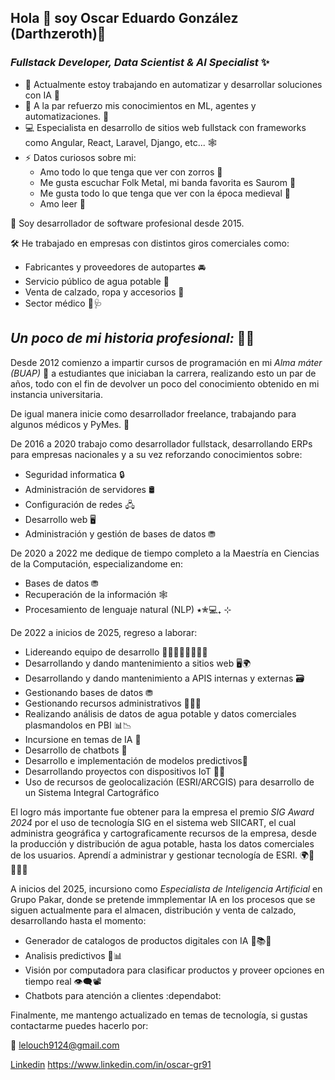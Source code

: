 ## Hola 🦊 soy Oscar Eduardo González (Darthzeroth)👋
### *Fullstack Developer, Data Scientist & AI Specialist* ✨

<!--
**Darthzeroth/Darthzeroth** is a ✨ _special_ ✨ repository because its `README.md` (this file) appears on your GitHub profile.
-->
- 🔭 Actualmente estoy trabajando en automatizar y desarrollar soluciones con IA 🤖
- 🌱 A la par refuerzo mis conocimientos en ML, agentes y automatizaciones. 📨
- 💻 Especialista en desarrollo de sitios web fullstack con frameworks como Angular, React, Laravel, Django, etc... 🕸️
- ⚡ Datos curiosos sobre mi:
  - Amo todo lo que tenga que ver con zorros 🦊
  - Me  gusta escuchar Folk Metal, mi banda favorita es Saurom 🤘
  - Me gusta todo lo que tenga que ver con la época medieval 🐉
  - Amo leer 📖

📆 Soy desarrollador de software profesional desde 2015. 

🛠️ He trabajado en empresas con distintos giros comerciales como: 
- Fabricantes y proveedores de autopartes 🚘
- Servicio público de agua potable 🚰
- Venta de calzado, ropa y accesorios 👞
- Sector médico 🏥🩺

## *Un poco de mi historia profesional:* 🧙‍♂️

Desde 2012 comienzo a impartir cursos de programación en mi *Alma máter (BUAP)* 🏫 a estudiantes que iniciaban la carrera, realizando esto un par de años, todo con el fin de devolver un poco del conocimiento obtenido en mi instancia universitaria.

De igual manera inicie como desarrollador freelance, trabajando para algunos médicos y PyMes. 🐍

De 2016 a 2020 trabajo como desarrollador fullstack, desarrollando ERPs para empresas nacionales y a su vez reforzando conocimientos sobre:

  - Seguridad informatica 🔒
  - Administración de servidores 🛢️
  - Configuración de redes 🖧
  - Desarrollo web 🖥️
  - Administración y gestión de bases de datos ⛃

De 2020 a 2022 me dedique de tiempo completo a la Maestría en Ciencias de la Computación, especializandome en:
  - Bases de datos ⛃
  - Recuperación de la información 🕸️ 
  - Procesamiento de lenguaje natural (NLP)  ⭑✮💻₊ ⊹

De 2022 a inicios de 2025, regreso a laborar:
- Lidereando equipo de desarrollo 👨🏻‍👩🏻‍👦🏻‍👦🏻
- Desarrollando y dando mantenimiento a sitios web 🖥️🌍
- Desarrollando y dando mantenimiento a APIS internas y externas 🗃️
- Gestionando bases de datos ⛃
- Gestionando recursos administrativos 👨🏻‍💼
- Realizando análisis de datos de agua potable y datos comerciales plasmandolos en PBI 📊📉
- Incursione en temas de IA 🚀
- Desarrollo de chatbots 🤖
- Desarrollo e implementación de modelos predictivos🔮
- Desarrollando proyectos con dispositivos IoT 📡🛜
- Uso de recursos de geolocalización (ESRI/ARCGIS) para desarrollo de un Sistema Integral Cartográfico
  
El logro más importante fue obtener para la empresa el premio *SIG Award 2024* por el uso de tecnología SIG en el sistema web SIICART, el cual administra geográfica y cartograficamente recursos de la empresa, desde la producción y distribución de agua potable, hasta los datos comerciales de los usuarios. Aprendí a administrar y gestionar tecnología de ESRI. 🌍📍👩🏻‍💻

A inicios del 2025, incursiono como *Especialista de Inteligencia Artificial* en Grupo Pakar, donde se pretende immplementar IA en los procesos que se siguen actualmente para el almacen, distribución y venta de calzado, desarrollando hasta el momento:
- Generador de catalogos de productos digitales con IA 🛒📚📑
- Analisis predictivos 🔎📊
- Visión por computadora para clasificar productos y proveer opciones en tiempo real 👁️‍🗨️📽️
- Chatbots para atención a clientes :dependabot:

Finalmente, me mantengo actualizado en temas de tecnología, si gustas contactarme puedes hacerlo por:

📨 lelouch9124@gmail.com

[Linkedin](https://www.linkedin.com/in/oscar-gr91)	https://www.linkedin.com/in/oscar-gr91

